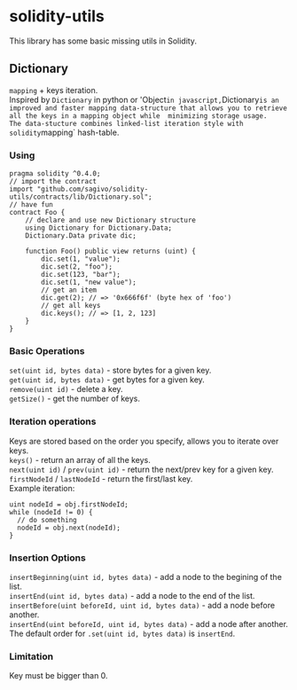 # solidity-utils
This library has some basic missing utils in Solidity. 

## Dictionary
`mapping` + keys iteration.  
Inspired by `Dictionary` in python or 'Object` in javascript, `Dictionary` is an improved and faster mapping data-structure that allows you to retrieve all the keys in a mapping object while  minimizing storage usage.  
The data-stucture combines linked-list iteration style with solidity `mapping` hash-table.  

### Using
```solidity
pragma solidity ^0.4.0;
// import the contract
import "github.com/sagivo/solidity-utils/contracts/lib/Dictionary.sol";
// have fun
contract Foo {
    // declare and use new Dictionary structure
    using Dictionary for Dictionary.Data;
    Dictionary.Data private dic;

    function Foo() public view returns (uint) {
        dic.set(1, "value");
        dic.set(2, "foo");
        dic.set(123, "bar");
        dic.set(1, "new value");
        // get an item
        dic.get(2); // => '0x666f6f' (byte hex of 'foo')
        // get all keys
        dic.keys(); // => [1, 2, 123]
    }
}
```

### Basic Operations
`set(uint id, bytes data)` - store bytes for a given key.  
`get(uint id, bytes data)` - get bytes for a given key.  
`remove(uint id)` - delete a key.  
`getSize()` - get the number of keys.  

### Iteration operations
Keys are stored based on the order you specify, allows you to iterate over keys.  
`keys()` - return an array of all the keys.  
`next(uint id)` / `prev(uint id)` - return the next/prev key for a given key.  
`firstNodeId` / `lastNodeId` - return the first/last key.  
Example iteration:
```solidity
uint nodeId = obj.firstNodeId;
while (nodeId != 0) {
  // do something
  nodeId = obj.next(nodeId);
}
```

### Insertion Options
`insertBeginning(uint id, bytes data)` - add a node to the begining of the list.  
`insertEnd(uint id, bytes data)` - add a node to the end of the list.  
`insertBefore(uint beforeId, uint id, bytes data)` - add a node before another.  
`insertEnd(uint beforeId, uint id, bytes data)` - add a node after another.  
The default order for `.set(uint id, bytes data)` is `insertEnd`.  

### Limitation
Key must be bigger than 0.  
